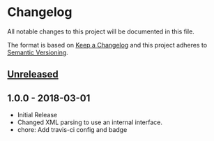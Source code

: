 # Changelog
All notable changes to this project will be documented in this file.

The format is based on [Keep a Changelog](http://keepachangelog.com/en/1.0.0/)
and this project adheres to [Semantic Versioning](http://semver.org/spec/v2.0.0.html).

<!--
## [x.y.z] - YYYY-MM-DD
### [Type of Change]
- [description of change]

### Types of changes
- **Added** for new features.
- **Changed** for changes in existing functionality.
- **Deprecated** for soon-to-be removed features.
- **Removed** for now removed features.
- **Fixed** for any bug fixes.
- **Security** in case of vulnerabilities.

[x.y.z]: https://github.com/CondeNast/xml-to-react/compare/1.0.0...x.y.z
-->

## [Unreleased]

## 1.0.0 - 2018-03-01
- Initial Release
- Changed XML parsing to use an internal interface.
- chore: Add travis-ci config and badge

<!-- Update the Unreleased comparison range with each release -->
[Unreleased]: https://github.com/CondeNast/xml-to-react/compare/1.0.0...master
